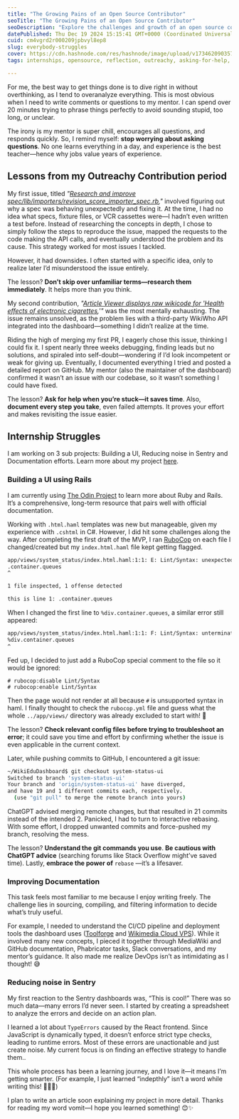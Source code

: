 ```yaml
---
title: "The Growing Pains of an Open Source Contributor"
seoTitle: "The Growing Pains of an Open Source Contributor"
seoDescription: "Explore the challenges and growth of an open source contributor and learn how setbacks lead to valuable lessons."
datePublished: Thu Dec 19 2024 15:15:41 GMT+0000 (Coordinated Universal Time)
cuid: cm4vgrd2r000209jpbvyl8ep8
slug: everybody-struggles
cover: https://cdn.hashnode.com/res/hashnode/image/upload/v1734620903574/8b0fc636-30bc-4c5c-81d9-efaeccab6baa.png
tags: internships, opensource, reflection, outreachy, asking-for-help, wikimedia, wiki-edu-dashboard

---
```


For me, the best way to get things done is to dive right in without overthinking, as I tend to overanalyze everything. This is most obvious when I need to write comments or questions to my mentor. I can spend over 20 minutes trying to phrase things perfectly to avoid sounding stupid, too long, or unclear.

The irony is my mentor is super chill, encourages all questions, and responds quickly. So, I remind myself: **stop worrying about asking questions**. No one learns everything in a day, and experience is the best teacher—hence why jobs value years of experience.

## Lessons from my Outreachy Contribution period

My first issue, titled *"*[*Research and improve spec/lib/importers/revision\_score\_importer\_spec.rb*](https://github.com/WikiEducationFoundation/WikiEduDashboard/issues/5854)*,"* involved figuring out why a spec was behaving unexpectedly and fixing it. At the time, I had no idea what specs, fixture files, or VCR cassettes were—I hadn’t even written a test before. Instead of researching the concepts in depth, I chose to simply follow the steps to reproduce the issue, mapped the requests to the code making the API calls, and eventually understood the problem and its cause. This strategy worked for most issues I tackled.

However, it had downsides. I often started with a specific idea, only to realize later I’d misunderstood the issue entirely.

The lesson? **Don’t skip over unfamiliar terms—research them immediately**. It helps more than you think.

My second contribution, *"*[*Article Viewer displays raw wikicode for 'Health effects of electronic cigarettes*](https://github.com/WikiEducationFoundation/WikiEduDashboard/issues/5957)*,'"* was the most mentally exhausting. The issue remains unsolved, as the problem lies with a third-party WikiWho API integrated into the dashboard—something I didn’t realize at the time.

Riding the high of merging my first PR, I eagerly chose this issue, thinking I could fix it. I spent nearly three weeks debugging, finding leads but no solutions, and spiraled into self-doubt—wondering if I’d look incompetent or weak for giving up. Eventually, I documented everything I tried and posted a detailed report on GitHub. My mentor (also the maintainer of the dashboard) confirmed it wasn’t an issue with our codebase, so it wasn’t something I could have fixed.

The lesson? **Ask for help when you’re stuck—it saves time**. Also, **document every step you take**, even failed attempts. It proves your effort and makes revisiting the issue easier.

## Internship Struggles

I am working on 3 sub projects: Building a UI, Reducing noise in Sentry and Documentation efforts. Learn more about my project [here](https://phabricator.wikimedia.org/T378119).

### Building a UI using Rails

I am currently using [The Odin Project](https://www.theodinproject.com/paths/full-stack-ruby-on-rails) to learn more about Ruby and Rails. It’s a comprehensive, long-term resource that pairs well with official documentation.

Working with `.html.haml` templates was new but manageable, given my experience with `.cshtml` in C#. However, I did hit some challenges along the way. After completing the first draft of the MVP, I ran [RuboCop](https://rubocop.org/) on each file I changed/created but my `index.html.haml` file kept getting flagged.

```bash
app/views/system_status/index.html.haml:1:1: E: Lint/Syntax: unexpected token tDOT
.container.queues
^

1 file inspected, 1 offense detected

this is line 1: .container.queues 
```

  
When I changed the first line to `%div.container.queues`, a similar error still appeared:

```bash
app/views/system_status/index.html.haml:1:1: F: Lint/Syntax: unterminated string meets end of file
%div.container.queues
^
```

Fed up, I decided to just add a RuboCop special comment to the file so it would be ignored:

```haml
# rubocop:disable Lint/Syntax
# rubocop:enable Lint/Syntax
```

Then the page would not render at all because `#` is unsupported syntax in haml. I finally thought to check the `rubocop.yml` file and guess what the whole `../app/views/` directory was already excluded to start with! 🤡

The lesson? **Check relevant config files before trying to troubleshoot an error**; it could save you time and effort by confirming whether the issue is even applicable in the current context.

Later, while pushing commits to GitHub, I encountered a git issue:

```bash
~/WikiEduDashboard$ git checkout system-status-ui
Switched to branch 'system-status-ui'
Your branch and 'origin/system-status-ui' have diverged,
and have 19 and 1 different commits each, respectively.
  (use "git pull" to merge the remote branch into yours)
```

ChatGPT advised merging remote changes, but that resulted in 21 commits instead of the intended 2. Panicked, I had to turn to interactive rebasing. With some effort, I dropped unwanted commits and force-pushed my branch, resolving the mess.

The lesson? **Understand the git commands you use**. **Be cautious with ChatGPT advice** (searching forums like Stack Overflow might’ve saved time). Lastly, **embrace the power of** `rebase` —it’s a lifesaver.

### Improving Documentation

This task feels most familiar to me because I enjoy writing freely. The challenge lies in sourcing, compiling, and filtering information to decide what’s truly useful.

For example, I needed to understand the CI/CD pipeline and deployment tools the dashboard uses ([Toolforge](https://wikitech.wikimedia.org/wiki/Portal:Toolforge) and [Wikimedia Cloud VPS](https://wikitech.wikimedia.org/wiki/Portal:Cloud_VPS)). While it involved many new concepts, I pieced it together through MediaWiki and GitHub documentation, Phabricator tasks, Slack conversations, and my mentor’s guidance. It also made me realize DevOps isn’t as intimidating as I thought! 😅

### Reducing noise in Sentry

My first reaction to the Sentry dashboards was, “This is cool!” There was so much data—many errors I’d never seen. I started by creating a spreadsheet to analyze the errors and decide on an action plan.

I learned a lot about `TypeErrors` caused by the React frontend. Since JavaScript is dynamically typed, it doesn’t enforce strict type checks, leading to runtime errors. Most of these errors are unactionable and just create noise. My current focus is on finding an effective strategy to handle them..

This whole process has been a learning journey, and I love it—it means I’m getting smarter. (For example, I just learned “indepthly” isn’t a word while writing this! 🤦🏾‍♀️)

I plan to write an article soon explaining my project in more detail. Thanks for reading my word vomit—I hope you learned something! 😊✨